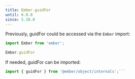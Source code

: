 ```yaml
---
title: Ember.guidFor
until: 6.0.0
since: 5.10.0
---
```



Previously, guidFor could be accessed via the `Ember` import:
```js
import Ember from 'ember';

Ember.guidFor

```

 If needed, guidFor can be imported:
```js
import { guidFor } from '@ember/object/internals';```
